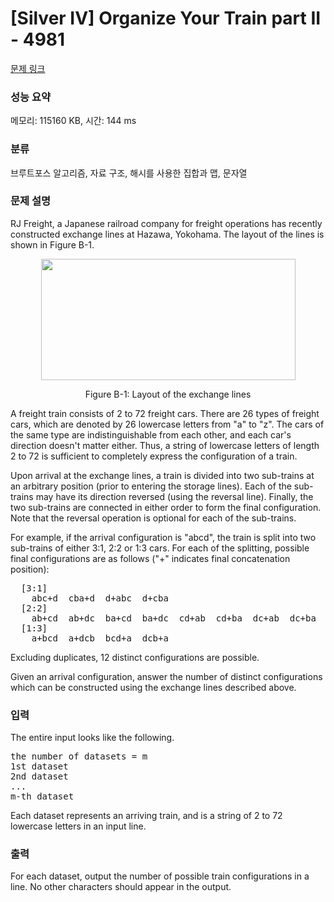 # [Silver IV] Organize Your Train part II - 4981 

[문제 링크](https://www.acmicpc.net/problem/4981) 

### 성능 요약

메모리: 115160 KB, 시간: 144 ms

### 분류

브루트포스 알고리즘, 자료 구조, 해시를 사용한 집합과 맵, 문자열

### 문제 설명

<p>RJ Freight, a Japanese railroad company for freight operations has recently constructed exchange lines at Hazawa, Yokohama. The layout of the lines is shown in Figure B-1.</p>

<p style="text-align:center"><img alt="" src="https://onlinejudgeimages.s3-ap-northeast-1.amazonaws.com/problem/4981/1.gif" style="height:194px; width:407px"></p>

<p style="text-align:center">Figure B-1: Layout of the exchange lines</p>

<p>A freight train consists of 2 to 72 freight cars. There are 26 types of freight cars, which are denoted by 26 lowercase letters from "a" to "z". The cars of the same type are indistinguishable from each other, and each car's direction doesn't matter either. Thus, a string of lowercase letters of length 2 to 72 is sufficient to completely express the configuration of a train.</p>

<p>Upon arrival at the exchange lines, a train is divided into two sub-trains at an arbitrary position (prior to entering the storage lines). Each of the sub-trains may have its direction reversed (using the reversal line). Finally, the two sub-trains are connected in either order to form the final configuration. Note that the reversal operation is optional for each of the sub-trains.</p>

<p>For example, if the arrival configuration is "abcd", the train is split into two sub-trains of either 3:1, 2:2 or 1:3 cars. For each of the splitting, possible final configurations are as follows ("+" indicates final concatenation position):</p>

<pre>  [3:1]
    abc+d  cba+d  d+abc  d+cba
  [2:2]
    ab+cd  ab+dc  ba+cd  ba+dc  cd+ab  cd+ba  dc+ab  dc+ba
  [1:3]
    a+bcd  a+dcb  bcd+a  dcb+a
</pre>

<p>Excluding duplicates, 12 distinct configurations are possible.</p>

<p>Given an arrival configuration, answer the number of distinct configurations which can be constructed using the exchange lines described above.</p>

### 입력 

 <p>The entire input looks like the following.</p>

<pre>the number of datasets = m
1st dataset 
2nd dataset 
... 
m-th dataset </pre>

<p>Each dataset represents an arriving train, and is a string of 2 to 72 lowercase letters in an input line.</p>

### 출력 

 <p>For each dataset, output the number of possible train configurations in a line. No other characters should appear in the output.</p>

